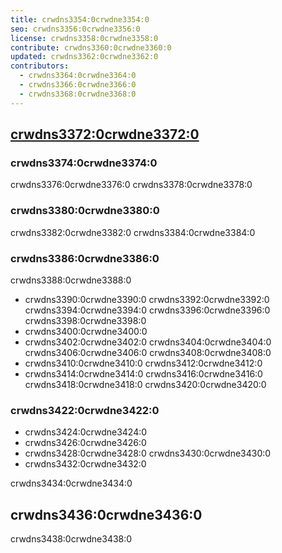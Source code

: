 ```yaml
---
title: crwdns3354:0crwdne3354:0
seo: crwdns3356:0crwdne3356:0
license: crwdns3358:0crwdne3358:0
contribute: crwdns3360:0crwdne3360:0
updated: crwdns3362:0crwdne3362:0
contributors:
  - crwdns3364:0crwdne3364:0
  - crwdns3366:0crwdne3366:0
  - crwdns3368:0crwdne3368:0
---
```


## [crwdns3372:0crwdne3372:0](crwdns3370:0crwdne3370:0)

### crwdns3374:0crwdne3374:0

crwdns3376:0crwdne3376:0 crwdns3378:0crwdne3378:0

### crwdns3380:0crwdne3380:0

crwdns3382:0crwdne3382:0 crwdns3384:0crwdne3384:0

### crwdns3386:0crwdne3386:0

crwdns3388:0crwdne3388:0

- crwdns3390:0crwdne3390:0 crwdns3392:0crwdne3392:0 crwdns3394:0crwdne3394:0 crwdns3396:0crwdne3396:0 crwdns3398:0crwdne3398:0
- crwdns3400:0crwdne3400:0
- crwdns3402:0crwdne3402:0 crwdns3404:0crwdne3404:0 crwdns3406:0crwdne3406:0 crwdns3408:0crwdne3408:0
- crwdns3410:0crwdne3410:0 crwdns3412:0crwdne3412:0
- crwdns3414:0crwdne3414:0 crwdns3416:0crwdne3416:0 crwdns3418:0crwdne3418:0 crwdns3420:0crwdne3420:0

### crwdns3422:0crwdne3422:0

- crwdns3424:0crwdne3424:0
- crwdns3426:0crwdne3426:0
- crwdns3428:0crwdne3428:0 crwdns3430:0crwdne3430:0
- crwdns3432:0crwdne3432:0

crwdns3434:0crwdne3434:0

## crwdns3436:0crwdne3436:0

crwdns3438:0crwdne3438:0

<Table data="ecips" >
  </p>
